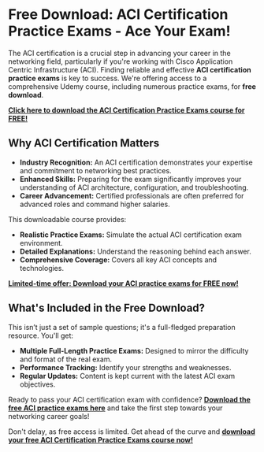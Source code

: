 # Free Download: ACI Certification Practice Exams - Ace Your Exam!

The ACI certification is a crucial step in advancing your career in the networking field, particularly if you're working with Cisco Application Centric Infrastructure (ACI). Finding reliable and effective **ACI certification practice exams** is key to success. We're offering access to a comprehensive Udemy course, including numerous practice exams, for **free download**.

[**Click here to download the ACI Certification Practice Exams course for FREE!**](https://udemywork.com/aci-certification-practice-exams)

## Why ACI Certification Matters

*   **Industry Recognition:** An ACI certification demonstrates your expertise and commitment to networking best practices.
*   **Enhanced Skills:** Preparing for the exam significantly improves your understanding of ACI architecture, configuration, and troubleshooting.
*   **Career Advancement:** Certified professionals are often preferred for advanced roles and command higher salaries.

This downloadable course provides:

*   **Realistic Practice Exams:** Simulate the actual ACI certification exam environment.
*   **Detailed Explanations:** Understand the reasoning behind each answer.
*   **Comprehensive Coverage:** Covers all key ACI concepts and technologies.

[**Limited-time offer: Download your ACI practice exams for FREE now!**](https://udemywork.com/aci-certification-practice-exams)

## What's Included in the Free Download?

This isn’t just a set of sample questions; it's a full-fledged preparation resource. You'll get:

*   **Multiple Full-Length Practice Exams:** Designed to mirror the difficulty and format of the real exam.
*   **Performance Tracking:** Identify your strengths and weaknesses.
*   **Regular Updates:** Content is kept current with the latest ACI exam objectives.

Ready to pass your ACI certification exam with confidence? **[Download the free ACI practice exams here](https://udemywork.com/aci-certification-practice-exams)** and take the first step towards your networking career goals!

Don't delay, as free access is limited. Get ahead of the curve and **[download your free ACI Certification Practice Exams course now!](https://udemywork.com/aci-certification-practice-exams)**
